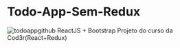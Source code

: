 # Todo-App-Sem-Redux
<img>![todoappgithub](https://user-images.githubusercontent.com/53799397/70586555-2d7e6280-1ba6-11ea-977c-71f3a3399fa7.png)</img>
 ReactJS + Bootstrap
Projeto do curso da Cod3r(React+Redux)

